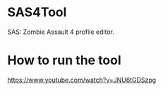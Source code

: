# SAS4Tool
SAS: Zombie Assault 4 profile editor.

# How to run the tool
https://www.youtube.com/watch?v=JNU6tGDSzpg

